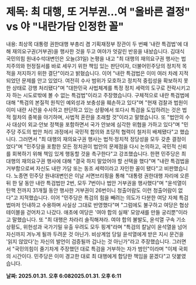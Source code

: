 # **제목: 최 대행, 또 거부권…여 "올바른 결정" vs 야 "내란가담 인정한 꼴"**

  내용: 최상목 대통령 권한대행 부총리 겸 기획재정부 장관이 두 번째 '내란 특검법'에 대해 재의요구권(거부권)을 행사한 것을 두고 여야가 엇갈린 반응을 내놨습니다.  김대식 국민의힘 원내수석대변인은 오늘(31일) 논평을 내고 "최 대행의 재의요구권 행사는 법치주의와 헌정질서를 바로 세우기 위한 책임 있는 판단이자, 더불어민주당의 정치적 목적을 저지하기 위한 결단"이라고 밝혔습니다.  이어 "내란 특검법은 이미 여러 차례 지적되었던 문제를 안고 있었다. 여전히 수사 범위가 모호하고 정치적 중립성을 확보하지 못한 상태로 강행 처리됐다"며 "대한민국 사법체계를 특정 정치 세력의 도구로 전락시키고자 하는 시도로밖에 볼 수 없는 특검법"이라고 주장했습니다.  구체적으로 내란 특검법에 대해 "특검의 본질적 원칙인 예외성과 보충성을 훼손하고 있다"며 "현재 검찰과 법원이 이미 내란 사건을 수사하고 판단하고 있는 상황에서 또다시 특검을 도입하려는 것은 법적 절차의 중복을 야기하며, 사법적 혼란을 초래할 것"이라고 말했습니다.  또 "법안의 수사 대상이 외교·안보 정책을 포함하면서 국가 안보에 심각한 위협을 가하고 있다"며 "민주당 주도의 법안 처리 과정에서 국민적 합의와 초당적 협력이 철저히 배제됐다"고 했습니다.  그러면서 "최 대행의 재의요구권 행사는 법적·정치적 정당성을 모두 갖춘 결정이었다"며 "민주당을 포함한 모든 정치권이 법안의 문제점을 다시 논의하고, 국민적 신뢰를 회복하기 위해 책임 있게 행동할 것을 촉구한다"고 강조했습니다.  한편 민주당은 최 대행의 재의요구권 행사에 대해 "결국 하지 말았어야 할 선택을 했다"며 "내란 특검법을 거부함으로써 자신도 내란 가담 또는 동조 세력이라고 자인한 꼴이 됐다"고 비판했습니다.  노종면 민주당 원내대변인은 이날 서면브리핑을 통해 "대통령 권한대행 자리에 오른 뒤 한 달 동안 내란 특검법만 2번, 모두 7번이나 법안 거부권을 행사했다"며 "윤석열이 탄핵 전까지 31개월 동안 행사한 거부권이 26번이니 청출어람도 이런 청출어람이 없다"고 지적했습니다.  이어 "민주당은 특검의 힘을 빼려는 의도가 다분한 여당 자체 특검법마저 인내하고 수용하며 사실상 그대로 반영했다"며 "그럼에도 불구하고 여당은 협상 테이블을 걷어차고 나갔다. 애초에 여당은 '여야 합의 실패' 모양새를 만들 궁리뿐"이라고 말했습니다.  또 "최 대행은 차라리 솔직해져라. 여야 합의 불발도, 윤석열 구속 기소 상황도, 위헌성과 국가기밀 유출 우려도 모두 핑계"라며 "특검의 칼날이 윤석열을 넘어 자신까지 겨누게 될까 두려운 것 아닌가. 비상계엄 당일 윤석열에게 받은 지시 문건을 '읽지 않았다'는 자신의 발언이 검증될까 겁나는 것 아닌가"라고 주장했습니다.  그러면서 "국민의힘이 줄기차게 주장했던 대로 특검을 거부하는 자가 범인"이라며 "이제 국회의 시간이다. 민주당은 이미 경고한 대로 최 대행에게 합당한 책임을 묻겠다"고 덧붙였습니다.

  **날짜: 2025.01.31. 오후 6:082025.01.31. 오후 6:11**